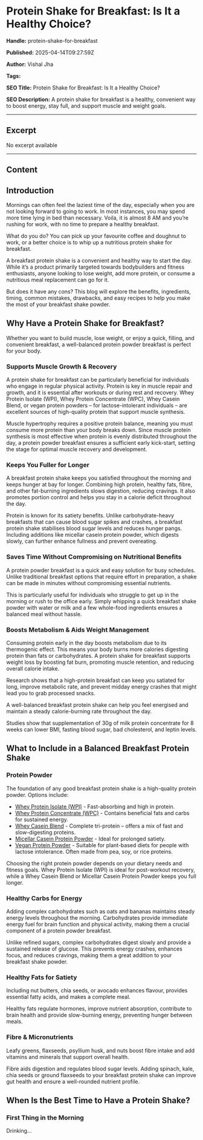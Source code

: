 # Protein Shake for Breakfast: Is It a Healthy Choice?

**Handle:** protein-shake-for-breakfast

**Published:** 2025-04-14T09:27:59Z

**Author:** Vishal Jha

**Tags:** 

**SEO Title:** Protein Shake for Breakfast: Is It a Healthy Choice?

**SEO Description:** A protein shake for breakfast is a healthy, convenient way to boost energy, stay full, and support muscle and weight goals.

---

## Excerpt

No excerpt available

---

## Content

## Introduction

Mornings can often feel the laziest time of the day, especially when you are not looking forward to going to work. In most instances, you may spend more time lying in bed than necessary. Voila, it is almost 8 AM and you’re rushing for work, with no time to prepare a healthy breakfast.

What do you do? You can pick up your favourite coffee and doughnut to work, or a better choice is to whip up a nutritious protein shake for breakfast.

A breakfast protein shake is a convenient and healthy way to start the day. While it’s a product primarily targeted towards bodybuilders and fitness enthusiasts, anyone looking to lose weight, add more protein, or consume a nutritious meal replacement can go for it.

But does it have any cons? This blog will explore the benefits, ingredients, timing, common mistakes, drawbacks, and easy recipes to help you make the most of your breakfast shake powder.

## Why Have a Protein Shake for Breakfast?

Whether you want to build muscle, lose weight, or enjoy a quick, filling, and convenient breakfast, a well-balanced protein powder breakfast is perfect for your body.

### Supports Muscle Growth & Recovery

A protein shake for breakfast can be particularly beneficial for individuals who engage in regular physical activity. Protein is key in muscle repair and growth, and it is essential after workouts or during rest and recovery. Whey Protein Isolate (WPI), Whey Protein Concentrate (WPC), Whey Casein Blend, or vegan protein powders – for lactose-intolerant individuals – are excellent sources of high-quality protein that support muscle synthesis.

Muscle hypertrophy requires a positive protein balance, meaning you must consume more protein than your body breaks down. Since muscle protein synthesis is most effective when protein is evenly distributed throughout the day, a protein powder breakfast ensures a sufficient early kick-start, setting the stage for optimal muscle recovery and development.

### Keeps You Fuller for Longer

A breakfast protein shake keeps you satisfied throughout the morning and keeps hunger at bay for longer. Combining high protein, healthy fats, fibre, and other fat-burning ingredients slows digestion, reducing cravings. It also promotes portion control and helps you stay in a calorie deficit throughout the day.

Protein is known for its satiety benefits. Unlike carbohydrate-heavy breakfasts that can cause blood sugar spikes and crashes, a breakfast protein shake stabilises blood sugar levels and reduces hunger pangs. Including additions like micellar casein protein powder, which digests slowly, can further enhance fullness and prevent overeating.

### Saves Time Without Compromising on Nutritional Benefits

A protein powder breakfast is a quick and easy solution for busy schedules. Unlike traditional breakfast options that require effort in preparation, a shake can be made in minutes without compromising essential nutrients.

This is particularly useful for individuals who struggle to get up in the morning or rush to the office early. Simply whipping a quick breakfast shake powder with water or milk and a few whole-food ingredients ensures a balanced meal without hassle.

### Boosts Metabolism & Aids Weight Management

Consuming protein early in the day boosts metabolism due to its thermogenic effect. This means your body burns more calories digesting protein than fats or carbohydrates. A protein shake for breakfast supports weight loss by boosting fat burn, promoting muscle retention, and reducing overall calorie intake.

Research shows that a high-protein breakfast can keep you satiated for long, improve metabolic rate, and prevent midday energy crashes that might lead you to grab processed snacks.

A well-balanced breakfast protein shake can help you feel energised and maintain a steady calorie-burning rate throughout the day.

Studies show that supplementation of 30g of milk protein concentrate for 8 weeks can lower BMI, fasting blood sugar, bad cholesterol, and leptin levels.

## What to Include in a Balanced Breakfast Protein Shake

### Protein Powder

The foundation of any good breakfast protein shake is a high-quality protein powder. Options include:

- [Whey Protein Isolate (WPI)](https://www.vpa.com.au/products/whey-isolate-protein-powder) - Fast-absorbing and high in protein.
- [Whey Protein Concentrate (WPC)](https://www.vpa.com.au/products/premium-whey-wpc) - Contains beneficial fats and carbs for sustained energy.
- [Whey Casein Blend](https://www.vpa.com.au/products/complete-tri-protein-33) - Complete tri-protein – offers a mix of fast and slow-digesting proteins.
- [Micellar Casein Protein Powder](https://www.vpa.com.au/products/micellar-casein) - Ideal for prolonged satiety.
- [Vegan Protein Powder](https://www.vpa.com.au/products/premium-plant-vegan-protein) - Suitable for plant-based diets for people with lactose intolerance. Often made from pea, soy, or rice proteins.

Choosing the right protein powder depends on your dietary needs and fitness goals. Whey Protein Isolate (WPI) is ideal for post-workout recovery, while a Whey Casein Blend or Micellar Casein Protein Powder keeps you full longer.

### Healthy Carbs for Energy

Adding complex carbohydrates such as oats and bananas maintains steady energy levels throughout the morning. Carbohydrates provide immediate energy fuel for brain function and physical activity, making them a crucial component of a protein powder breakfast.

Unlike refined sugars, complex carbohydrates digest slowly and provide a sustained release of glucose. This prevents energy crashes, enhances focus, and reduces cravings, making them a great addition to your breakfast shake powder.

### Healthy Fats for Satiety

Including nut butters, chia seeds, or avocado enhances flavour, provides essential fatty acids, and makes a complete meal.

Healthy fats regulate hormones, improve nutrient absorption, contribute to brain health and provide slow-burning energy, preventing hunger between meals.

### Fibre & Micronutrients

Leafy greens, flaxseeds, psyllium husk, and nuts boost fibre intake and add vitamins and minerals that support overall health.

Fibre aids digestion and regulates blood sugar levels. Adding spinach, kale, chia seeds or ground flaxseeds to your breakfast protein shake can improve gut health and ensure a well-rounded nutrient profile.

## When Is the Best Time to Have a Protein Shake?

### First Thing in the Morning

Drinking...

